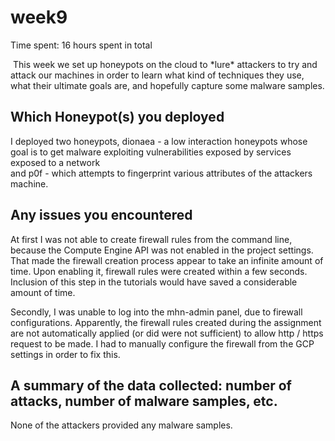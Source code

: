 # week9
Time spent: 16 hours spent in total

<img src = '' />
This week we set up honeypots on the cloud to *lure* attackers to try and attack our machines in order to learn what kind of techniques they use, what their ultimate goals are, and hopefully capture some malware samples.


## Which Honeypot(s) you deployed
I deployed two honeypots, dionaea - a low interaction honeypots whose goal is to get malware exploiting vulnerabilities exposed by services exposed to a network   
and p0f - which attempts to fingerprint various attributes of the attackers machine. 

## Any issues you encountered
At first I was not able to create firewall rules from the command line, because the Compute Engine API was not enabled in the project settings. That made the firewall creation process appear to take an infinite amount of time. Upon enabling it, firewall rules were created within a few seconds. Inclusion of this step in the tutorials would have saved a considerable amount of time.

Secondly, I was unable to log into the mhn-admin panel, due to firewall configurations. Apparently, the firewall rules created during the assignment are not automatically applied (or did were not sufficient) to allow http / https request to be made. I had to manually configure the firewall from the GCP settings in order to fix this.

## A summary of the data collected: number of attacks, number of malware samples, etc.
None of the attackers provided any malware samples.
